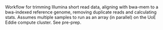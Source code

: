 Workflow for trimming Illumina short read data, aligning with bwa-mem to a bwa-indexed reference genome, removing duplicate reads and calculating stats. Assumes multiple samples to run as an array (in parallel) on the UoE Eddie compute cluster. See pre-prep. 
